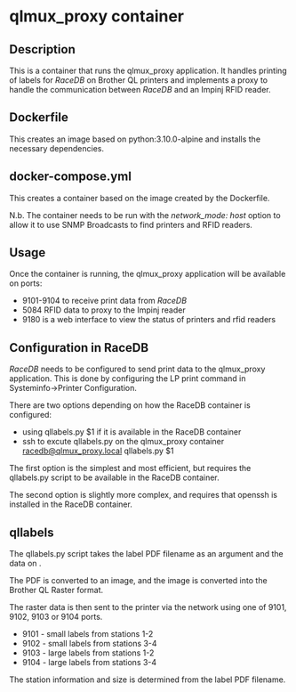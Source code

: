 # qlmux_proxy container

## Description

This is a container that runs the qlmux_proxy application. It handles printing of labels for *RaceDB*
on Brother QL printers and implements a proxy to handle the communication between *RaceDB* and 
an Impinj RFID reader.

## Dockerfile

This creates an image based on python:3.10.0-alpine and installs the necessary dependencies.

## docker-compose.yml

This creates a container based on the image created by the Dockerfile.

N.b. The container needs to be run with the *network_mode: host* option to allow it to use
SNMP Broadcasts to find printers and RFID readers.


## Usage

Once the container is running, the qlmux_proxy application will be available on ports:

- 9101-9104 to receive print data from *RaceDB* 
- 5084 RFID data to proxy to the Impinj reader 
- 9180 is a web interface to view the status of printers and rfid readers


## Configuration in RaceDB

*RaceDB* needs to be configured to send print data to the qlmux_proxy application. This is done by
configuring the LP print command in Systeminfo->Printer Configuration. 

There are two options depending on how the RaceDB container is configured:

- using qllabels.py $1 if it is available in the RaceDB container
- ssh to excute qllabels.py on the qlmux_proxy container racedb@qlmux_proxy.local qllabels.py $1

The first option is the simplest and most efficient, but requires the qllabels.py script to be available in the RaceDB container.

The second option is slightly more complex, and requires that openssh is installed in the RaceDB container.


## qllabels

The qllabels.py script takes the label PDF filename as an argument and the data on <STDIN>. 

The PDF is converted to an image, and the image is converted into the Brother QL Raster format.

The raster data is then sent to the printer via the network using one of 9101, 9102, 9103 or 9104 ports.

- 9101 - small labels from stations 1-2
- 9102 - small labels from stations 3-4
- 9103 - large labels from stations 1-2
- 9104 - large labels from stations 3-4

The station information and size is determined from the label PDF filename.

